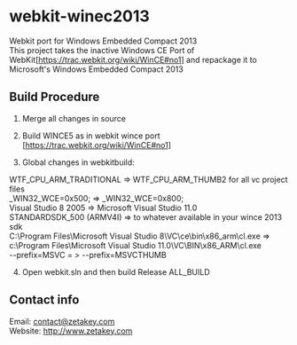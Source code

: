 # webkit-winec2013
Webkit port for Windows Embedded Compact 2013  
This project takes the inactive Windows CE Port of WebKit[https://trac.webkit.org/wiki/WinCE#no1] and repackage it to Microsoft's Windows Embedded Compact 2013  

Build Procedure
---------------
1.  Merge all changes in source 

2.  Build WINCE5 as in webkit wince port
[https://trac.webkit.org/wiki/WinCE#no1]

3.  Global changes in webkitbuild:

  WTF_CPU_ARM_TRADITIONAL => WTF_CPU_ARM_THUMB2 for all vc project files  
  _WIN32_WCE=0x500; => _WIN32_WCE=0x800;  
  Visual Studio 8 2005 =>  Microsoft Visual Studio 11.0   
  STANDARDSDK_500 (ARMV4I) => to whatever available in your wince 2013 sdk  
  C:\Program Files\Microsoft Visual Studio 8\VC\ce\bin\x86_arm\cl.exe  => c:\Program Files\Microsoft Visual Studio 11.0\VC\BIN\x86_ARM\cl.exe  
  --prefix=MSVC  = > --prefix=MSVCTHUMB   


4.  Open webkit.sln and then build Release ALL_BUILD

Contact info
------------
Email: contact@zetakey.com  
Website: http://www.zetakey.com  
